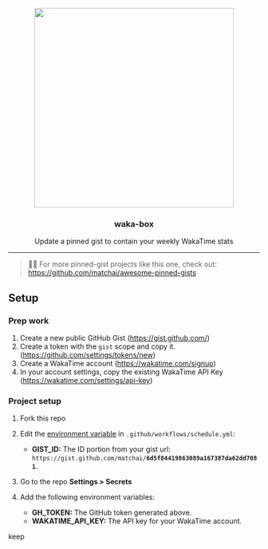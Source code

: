 <p align="center">
  <img width="400" src="https://user-images.githubusercontent.com/4658208/60469862-2e40bf00-9c2c-11e9-87f7-afe164648de4.png">
  <h3 align="center">waka-box</h3>
  <p align="center">Update a pinned gist to contain your weekly WakaTime stats</p>
</p>

---

> 📌✨ For more pinned-gist projects like this one, check out: https://github.com/matchai/awesome-pinned-gists

## Setup

### Prep work

1. Create a new public GitHub Gist (https://gist.github.com/)
2. Create a token with the `gist` scope and copy it. (https://github.com/settings/tokens/new)
3. Create a WakaTime account (https://wakatime.com/signup)
4. In your account settings, copy the existing WakaTime API Key (https://wakatime.com/settings/api-key)

### Project setup

1. Fork this repo
2. Edit the [environment variable](https://github.com/matchai/waka-box/blob/master/.github/workflows/schedule.yml#L13-L15) in `.github/workflows/schedule.yml`:

   - **GIST_ID:** The ID portion from your gist url: `https://gist.github.com/matchai/`**`6d5f84419863089a167387da62dd7081`**.

3. Go to the repo **Settings > Secrets**
4. Add the following environment variables:
   - **GH_TOKEN:** The GitHub token generated above.
   - **WAKATIME_API_KEY:** The API key for your WakaTime account.

keep

